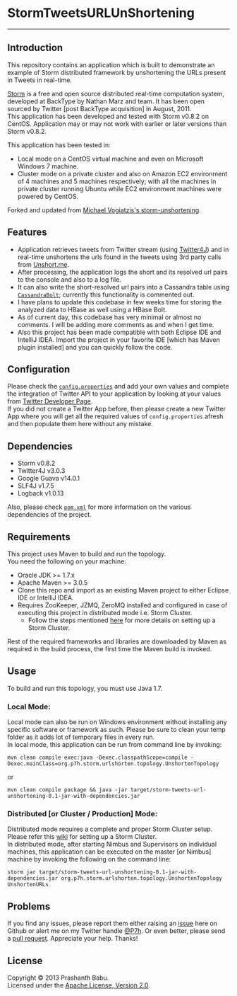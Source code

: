 # StormTweetsURLUnShortening
----------

## Introduction
This repository contains an application which is built to demonstrate an example of Storm distributed framework by unshortening the URLs present in Tweets in real-time.

[Storm](http://storm-project.net) is a free and open source distributed real-time computation system, developed at BackType by Nathan Marz and team. It has been open sourced by Twitter [post BackType acquisition] in August, 2011.<br>
This application has been developed and tested with Storm v0.8.2 on CentOS. Application may or may not work with earlier or later versions than Storm v0.8.2.<br>

This application has been tested in:

+ Local mode on a CentOS virtual machine and even on Microsoft Windows 7 machine.
+ Cluster mode on a private cluster and also on Amazon EC2 environment of 4 machines and 5 machines respectively; with all the machines in private cluster running Ubuntu while EC2 environment machines were powered by CentOS.

Forked and updated from [Michael Vogiatzis's storm-unshortening](https://github.com/mvogiatzis/storm-unshortening).<br>

## Features
* Application retrieves tweets from Twitter stream (using [Twitter4J](http://twitter4j.org)) and in real-time unshortens the urls found in the tweets using 3rd party calls from [Unshort.me](http://unshort.me).<br>
* After processing, the application logs the short and its resolved url pairs to the console and also to a log file.<br>
* It can also write the short-resolved url pairs into a Cassandra table using [`CassandraBolt`](src/main/java/org/p7h/storm/urlshorten/bolts/CassandraBolt.java); currently this functionality is commented out.<br>
* I have plans to update this codebase in few weeks time for storing the analyzed data to HBase as well using a HBase Bolt.
* As of current day, this codebase has very minimal or almost no comments. I will be adding more comments as and when I get time.
* Also this project has been made compatible with both Eclipse IDE and IntelliJ IDEA. Import the project in your favorite IDE [which has Maven plugin installed] and you can quickly follow the code.

## Configuration
Please check the [`config.properties`](src/main/resources/config.properties) and add your own values and complete the integration of Twitter API to your application by looking at your values from [Twitter Developer Page](https://dev.twitter.com/apps).<br>
If you did not create a Twitter App before, then please create a new Twitter App where you will get all the required values of `config.properties` afresh and then populate them here without any mistake.<br>

## Dependencies
* Storm v0.8.2
* Twitter4J v3.0.3
* Google Guava v14.0.1
* SLF4J v1.7.5
* Logback v1.0.13

Also, please check [`pom.xml`](pom.xml) for more information on the various dependencies of the project.<br>

## Requirements
This project uses Maven to build and run the topology.<br>
You need the following on your machine:

* Oracle JDK >= 1.7.x
* Apache Maven >= 3.0.5
* Clone this repo and import as an existing Maven project to either Eclipse IDE or IntelliJ IDEA.
* Requires ZooKeeper, JZMQ, ZeroMQ installed and configured in case of executing this project in distributed mode i.e. Storm Cluster.<br>
	- Follow the steps mentioned [here](https://github.com/nathanmarz/storm/wiki/Setting-up-a-Storm-cluster) for more details on setting up a Storm Cluster.<br>

Rest of the required frameworks and libraries are downloaded by Maven as required in the build process, the first time the Maven build is invoked.

## Usage
To build and run this topology, you must use Java 1.7.

### Local Mode:
Local mode can also be run on Windows environment without installing any specific software or framework as such. Please be sure to clean your temp folder as it adds lot of temporary files in every run.<br>
In local mode, this application can be run from command line by invoking:<br>

    mvn clean compile exec:java -Dexec.classpathScope=compile -Dexec.mainClass=org.p7h.storm.urlshorten.topology.UnshortenTopology

or

    mvn clean compile package && java -jar target/storm-tweets-url-unshortening-0.1-jar-with-dependencies.jar
	
### Distributed [or Cluster / Production] Mode:
Distributed mode requires a complete and proper Storm Cluster setup. Please refer this [wiki](https://github.com/nathanmarz/storm/wiki/Setting-up-a-Storm-cluster) for setting up a Storm Cluster.<br>
In distributed mode, after starting Nimbus and Supervisors on individual machines, this application can be executed on the master [or Nimbus] machine by invoking the following on the command line:

    storm jar target/storm-tweets-url-unshortening-0.1-jar-with-dependencies.jar org.p7h.storm.urlshorten.topology.UnshortenTopology UnshortenURLs

## Problems
If you find any issues, please report them either raising an [issue](https://github.com/P7h/StormTweetsURLUnShortening/issues) here on Github or alert me on my Twitter handle [@P7h](http://twitter.com/P7h). Or even better, please send a [pull request](https://github.com/P7h/StormTweetsURLUnShortening/pulls).
Appreciate your help. Thanks!

## License
Copyright &copy; 2013 Prashanth Babu.<br>
Licensed under the [Apache License, Version 2.0](http://www.apache.org/licenses/LICENSE-2.0).